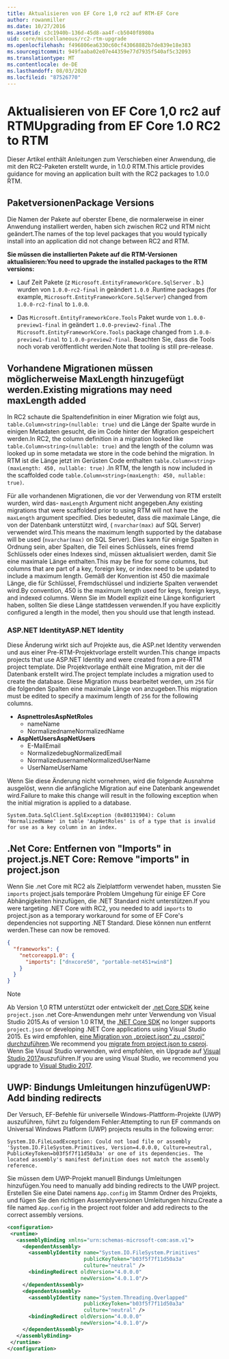 ```yaml
---
title: Aktualisieren von EF Core 1,0 rc2 auf RTM-EF Core
author: rowanmiller
ms.date: 10/27/2016
ms.assetid: c3c1940b-136d-45d8-aa4f-cb5040f8980a
uid: core/miscellaneous/rc2-rtm-upgrade
ms.openlocfilehash: f496806ea6330c60cf43068882b7de839e18e383
ms.sourcegitcommit: 949faaba02e07e44359e77d7935f540af5c32093
ms.translationtype: MT
ms.contentlocale: de-DE
ms.lasthandoff: 08/03/2020
ms.locfileid: "87526770"
---
```

# <a name="upgrading-from-ef-core-10-rc2-to-rtm"></a><span data-ttu-id="09893-102">Aktualisieren von EF Core 1,0 rc2 auf RTM</span><span class="sxs-lookup"><span data-stu-id="09893-102">Upgrading from EF Core 1.0 RC2 to RTM</span></span>

<span data-ttu-id="09893-103">Dieser Artikel enthält Anleitungen zum Verschieben einer Anwendung, die mit den RC2-Paketen erstellt wurde, in 1.0.0 RTM.</span><span class="sxs-lookup"><span data-stu-id="09893-103">This article provides guidance for moving an application built with the RC2 packages to 1.0.0 RTM.</span></span>

## <a name="package-versions"></a><span data-ttu-id="09893-104">Paketversionen</span><span class="sxs-lookup"><span data-stu-id="09893-104">Package Versions</span></span>

<span data-ttu-id="09893-105">Die Namen der Pakete auf oberster Ebene, die normalerweise in einer Anwendung installiert werden, haben sich zwischen RC2 und RTM nicht geändert.</span><span class="sxs-lookup"><span data-stu-id="09893-105">The names of the top level packages that you would typically install into an application did not change between RC2 and RTM.</span></span>

<span data-ttu-id="09893-106">**Sie müssen die installierten Pakete auf die RTM-Versionen aktualisieren:**</span><span class="sxs-lookup"><span data-stu-id="09893-106">**You need to upgrade the installed packages to the RTM versions:**</span></span>

* <span data-ttu-id="09893-107">Lauf Zeit Pakete (z `Microsoft.EntityFrameworkCore.SqlServer` . b.) wurden von `1.0.0-rc2-final` in geändert `1.0.0` .</span><span class="sxs-lookup"><span data-stu-id="09893-107">Runtime packages (for example, `Microsoft.EntityFrameworkCore.SqlServer`) changed from `1.0.0-rc2-final` to `1.0.0`.</span></span>

* <span data-ttu-id="09893-108">Das `Microsoft.EntityFrameworkCore.Tools` Paket wurde von `1.0.0-preview1-final` in geändert `1.0.0-preview2-final` .</span><span class="sxs-lookup"><span data-stu-id="09893-108">The `Microsoft.EntityFrameworkCore.Tools` package changed from `1.0.0-preview1-final` to `1.0.0-preview2-final`.</span></span> <span data-ttu-id="09893-109">Beachten Sie, dass die Tools noch vorab veröffentlicht werden.</span><span class="sxs-lookup"><span data-stu-id="09893-109">Note that tooling is still pre-release.</span></span>

## <a name="existing-migrations-may-need-maxlength-added"></a><span data-ttu-id="09893-110">Vorhandene Migrationen müssen möglicherweise MaxLength hinzugefügt werden.</span><span class="sxs-lookup"><span data-stu-id="09893-110">Existing migrations may need maxLength added</span></span>

<span data-ttu-id="09893-111">In RC2 schaute die Spaltendefinition in einer Migration wie folgt aus, `table.Column<string>(nullable: true)` und die Länge der Spalte wurde in einigen Metadaten gesucht, die im Code hinter der Migration gespeichert werden.</span><span class="sxs-lookup"><span data-stu-id="09893-111">In RC2, the column definition in a migration looked like `table.Column<string>(nullable: true)` and the length of the column was looked up in some metadata we store in the code behind the migration.</span></span> <span data-ttu-id="09893-112">In RTM ist die Länge jetzt im Gerüsten Code enthalten `table.Column<string>(maxLength: 450, nullable: true)` .</span><span class="sxs-lookup"><span data-stu-id="09893-112">In RTM, the length is now included in the scaffolded code `table.Column<string>(maxLength: 450, nullable: true)`.</span></span>

<span data-ttu-id="09893-113">Für alle vorhandenen Migrationen, die vor der Verwendung von RTM erstellt wurden, wird das- `maxLength` Argument nicht angegeben.</span><span class="sxs-lookup"><span data-stu-id="09893-113">Any existing migrations that were scaffolded prior to using RTM will not have the `maxLength` argument specified.</span></span> <span data-ttu-id="09893-114">Dies bedeutet, dass die maximale Länge, die von der Datenbank unterstützt wird, ( `nvarchar(max)` auf SQL Server) verwendet wird.</span><span class="sxs-lookup"><span data-stu-id="09893-114">This means the maximum length supported by the database will be used (`nvarchar(max)` on SQL Server).</span></span> <span data-ttu-id="09893-115">Dies kann für einige Spalten in Ordnung sein, aber Spalten, die Teil eines Schlüssels, eines fremd Schlüssels oder eines Indexes sind, müssen aktualisiert werden, damit Sie eine maximale Länge enthalten.</span><span class="sxs-lookup"><span data-stu-id="09893-115">This may be fine for some columns, but columns that are part of a key, foreign key, or index need to be updated to include a maximum length.</span></span> <span data-ttu-id="09893-116">Gemäß der Konvention ist 450 die maximale Länge, die für Schlüssel, Fremdschlüssel und indizierte Spalten verwendet wird.</span><span class="sxs-lookup"><span data-stu-id="09893-116">By convention, 450 is the maximum length used for keys, foreign keys, and indexed columns.</span></span> <span data-ttu-id="09893-117">Wenn Sie im Modell explizit eine Länge konfiguriert haben, sollten Sie diese Länge stattdessen verwenden.</span><span class="sxs-lookup"><span data-stu-id="09893-117">If you have explicitly configured a length in the model, then you should use that length instead.</span></span>

### <a name="aspnet-identity"></a><span data-ttu-id="09893-118">ASP.NET Identity</span><span class="sxs-lookup"><span data-stu-id="09893-118">ASP.NET Identity</span></span>

<span data-ttu-id="09893-119">Diese Änderung wirkt sich auf Projekte aus, die ASP.net Identity verwenden und aus einer Pre-RTM-Projektvorlage erstellt wurden.</span><span class="sxs-lookup"><span data-stu-id="09893-119">This change impacts projects that use ASP.NET Identity and were created from a pre-RTM project template.</span></span> <span data-ttu-id="09893-120">Die Projektvorlage enthält eine Migration, mit der die Datenbank erstellt wird.</span><span class="sxs-lookup"><span data-stu-id="09893-120">The project template includes a migration used to create the database.</span></span> <span data-ttu-id="09893-121">Diese Migration muss bearbeitet werden, um `256` für die folgenden Spalten eine maximale Länge von anzugeben.</span><span class="sxs-lookup"><span data-stu-id="09893-121">This migration must be edited to specify a maximum length of `256` for the following columns.</span></span>

* <span data-ttu-id="09893-122">**Aspnettroles**</span><span class="sxs-lookup"><span data-stu-id="09893-122">**AspNetRoles**</span></span>
  * <span data-ttu-id="09893-123">name</span><span class="sxs-lookup"><span data-stu-id="09893-123">Name</span></span>
  * <span data-ttu-id="09893-124">Normalizedname</span><span class="sxs-lookup"><span data-stu-id="09893-124">NormalizedName</span></span>
* <span data-ttu-id="09893-125">**AspNetUsers**</span><span class="sxs-lookup"><span data-stu-id="09893-125">**AspNetUsers**</span></span>
  * <span data-ttu-id="09893-126">E-Mail</span><span class="sxs-lookup"><span data-stu-id="09893-126">Email</span></span>
  * <span data-ttu-id="09893-127">Normalizedebug</span><span class="sxs-lookup"><span data-stu-id="09893-127">NormalizedEmail</span></span>
  * <span data-ttu-id="09893-128">Normalizedusername</span><span class="sxs-lookup"><span data-stu-id="09893-128">NormalizedUserName</span></span>
  * <span data-ttu-id="09893-129">UserName</span><span class="sxs-lookup"><span data-stu-id="09893-129">UserName</span></span>

<span data-ttu-id="09893-130">Wenn Sie diese Änderung nicht vornehmen, wird die folgende Ausnahme ausgelöst, wenn die anfängliche Migration auf eine Datenbank angewendet wird.</span><span class="sxs-lookup"><span data-stu-id="09893-130">Failure to make this change will result in the following exception when the initial migration is applied to a database.</span></span>

``` Console
System.Data.SqlClient.SqlException (0x80131904): Column 'NormalizedName' in table 'AspNetRoles' is of a type that is invalid for use as a key column in an index.
```

## <a name="net-core-remove-imports-in-projectjson"></a><span data-ttu-id="09893-131">.Net Core: Entfernen von "Imports" in project.js</span><span class="sxs-lookup"><span data-stu-id="09893-131">.NET Core: Remove "imports" in project.json</span></span>

<span data-ttu-id="09893-132">Wenn Sie .net Core mit RC2 als Zielplattform verwendet haben, mussten Sie `imports` project.jsals temporäre Problem Umgehung für einige EF Core Abhängigkeiten hinzufügen, die .NET Standard nicht unterstützen.</span><span class="sxs-lookup"><span data-stu-id="09893-132">If you were targeting .NET Core with RC2, you needed to add `imports` to project.json as a temporary workaround for some of EF Core's dependencies not supporting .NET Standard.</span></span> <span data-ttu-id="09893-133">Diese können nun entfernt werden.</span><span class="sxs-lookup"><span data-stu-id="09893-133">These can now be removed.</span></span>

``` json
{
  "frameworks": {
    "netcoreapp1.0": {
      "imports": ["dnxcore50", "portable-net451+win8"]
    }
  }
}
```

> [!NOTE]  
> <span data-ttu-id="09893-134">Ab Version 1,0 RTM unterstützt oder entwickelt der [.net Core SDK](https://www.microsoft.com/net/download/core) keine `project.json` .net Core-Anwendungen mehr unter Verwendung von Visual Studio 2015.</span><span class="sxs-lookup"><span data-stu-id="09893-134">As of version 1.0 RTM, the [.NET Core SDK](https://www.microsoft.com/net/download/core) no longer supports `project.json` or developing .NET Core applications using Visual Studio 2015.</span></span> <span data-ttu-id="09893-135">Es wird empfohlen, [eine Migration von „project.json“ zu „csproj“ durchzuführen](/dotnet/articles/core/migration/).</span><span class="sxs-lookup"><span data-stu-id="09893-135">We recommend you [migrate from project.json to csproj](/dotnet/articles/core/migration/).</span></span> <span data-ttu-id="09893-136">Wenn Sie Visual Studio verwenden, wird empfohlen, ein Upgrade auf [Visual Studio 2017](https://www.visualstudio.com/downloads/)auszuführen.</span><span class="sxs-lookup"><span data-stu-id="09893-136">If you are using Visual Studio, we recommend you upgrade to [Visual Studio 2017](https://www.visualstudio.com/downloads/).</span></span>

## <a name="uwp-add-binding-redirects"></a><span data-ttu-id="09893-137">UWP: Bindungs Umleitungen hinzufügen</span><span class="sxs-lookup"><span data-stu-id="09893-137">UWP: Add binding redirects</span></span>

<span data-ttu-id="09893-138">Der Versuch, EF-Befehle für universelle Windows-Plattform-Projekte (UWP) auszuführen, führt zu folgendem Fehler:</span><span class="sxs-lookup"><span data-stu-id="09893-138">Attempting to run EF commands on Universal Windows Platform (UWP) projects results in the following error:</span></span>

```output
System.IO.FileLoadException: Could not load file or assembly 'System.IO.FileSystem.Primitives, Version=4.0.0.0, Culture=neutral, PublicKeyToken=b03f5f7f11d50a3a' or one of its dependencies. The located assembly's manifest definition does not match the assembly reference.
```

<span data-ttu-id="09893-139">Sie müssen dem UWP-Projekt manuell Bindungs Umleitungen hinzufügen.</span><span class="sxs-lookup"><span data-stu-id="09893-139">You need to manually add binding redirects to the UWP project.</span></span> <span data-ttu-id="09893-140">Erstellen Sie eine Datei namens `App.config` im Stamm Ordner des Projekts, und fügen Sie den richtigen Assemblyversionen Umleitungen hinzu.</span><span class="sxs-lookup"><span data-stu-id="09893-140">Create a file named `App.config` in the project root folder and add redirects to the correct assembly versions.</span></span>

```xml
<configuration>
 <runtime>
   <assemblyBinding xmlns="urn:schemas-microsoft-com:asm.v1">
     <dependentAssembly>
       <assemblyIdentity name="System.IO.FileSystem.Primitives"
                         publicKeyToken="b03f5f7f11d50a3a"
                         culture="neutral" />
       <bindingRedirect oldVersion="4.0.0.0"
                        newVersion="4.0.1.0"/>
     </dependentAssembly>
     <dependentAssembly>
       <assemblyIdentity name="System.Threading.Overlapped"
                         publicKeyToken="b03f5f7f11d50a3a"
                         culture="neutral" />
       <bindingRedirect oldVersion="4.0.0.0"
                        newVersion="4.0.1.0"/>
     </dependentAssembly>
   </assemblyBinding>
 </runtime>
</configuration>
```
